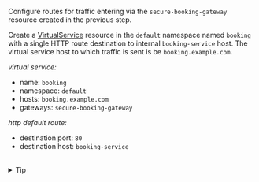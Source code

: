 Configure routes for traffic entering via the `secure-booking-gateway`
resource created in the previous step.

Create a [VirtualService](https://istio.io/latest/docs/reference/config/networking/virtual-service/)
resource in the `default` namespace named `booking`
with a single HTTP route destination to internal `booking-service` host.
The virtual service host to which traffic is sent is be `booking.example.com`.


*virtual service:*
* name: `booking`
* namespace: `default`
* hosts: `booking.example.com`
* gateways: `secure-booking-gateway`

*http default route:*
* destination port: `80`
* destination host: `booking-service`


<br>
<details><summary>Tip</summary>

```plain
apiVersion: networking.istio.io/v1alpha3
kind: VirtualService
metadata:
  name: // TODO
spec:
  hosts:
  - // TODO
  gateways:
  - // TODO
  http:
  - route:
    - destination:
        port:
          number: // TODO
        host: // TODO
```{{copy}}
</details>

<br>
<details><summary>Solution</summary>

```plain
apiVersion: networking.istio.io/v1alpha3
kind: VirtualService
metadata:
  name: booking
spec:
  hosts:
  - booking.example.com
  gateways:
  - secure-booking-gateway
  http:
  - route:
    - destination:
        port:
          number: 80
        host: booking-service
```{{copy}}
</details>